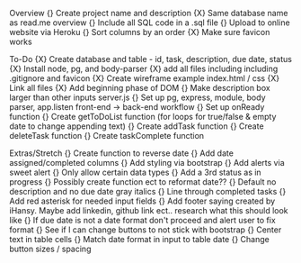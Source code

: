 Overview
    {} Create project name and description
    {X} Same database name as read.me overview
    {} Include all SQL code in a .sql file
    {} Upload to online website via Heroku
    {} Sort columns by an order
    {X} Make sure favicon works

To-Do
    {X} Create database and table - id, task, description, due date, status
    {X} Install node, pg, and body-parser
    {X} add all files including including .gitignore and favicon
    {X} Create wireframe example
index.html / css
    {X} Link all files
    {X} Add beginning phase of DOM
    {} Make description box larger than other inputs
server.js
    {} Set up pg, express, module, body parser, app.listen
front-end -> back-end workflow
    {} Set up onReady function
    {} Create getToDoList function (for loops for true/false & empty date to change appending text)
    {} Create addTask function
    {} Create deleteTask function
    {} Create taskComplete function

Extras/Stretch
    {} Create function to reverse date
    {} Add date assigned/completed columns
    {} Add styling via bootstrap
    {} Add alerts via sweet alert
    {} Only allow certain data types
    {} Add a 3rd status as in progress
    {} Possibly create function ect to reformat date??
    {} Default no description and no due date gray italics
    {} Line through completed tasks
    {} Add red asterisk for needed input fields
    {} Add footer saying created by iHansy. Maybe add linkedin, github link ect.. research what this should look like
    {} If due date is not a date format don't proceed and alert user to fix format
    {} See if I can change buttons to not stick with bootstrap
    {} Center text in table cells
    {} Match date format in input to table date
    {} Change button sizes / spacing